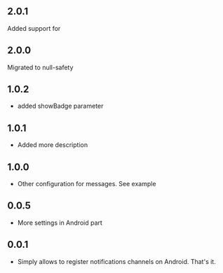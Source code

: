 ## 2.0.1
Added support for <customSound>
## 2.0.0
Migrated to null-safety
## 1.0.2
- added showBadge parameter
## 1.0.1
- Added more description
## 1.0.0
- Other configuration for messages. See example
## 0.0.5
- More settings in Android part
## 0.0.1
- Simply allows to register notifications channels on Android. That's it.
